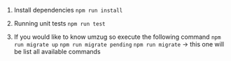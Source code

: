 1. Install dependencies
   `npm run install`

2. Running unit tests
   `npm run test`

3. If you would like to know umzug so execute the following command
   `npm run migrate up`
   `npm run migrate pending`
   `npm run migrate` -> this one will be list all available commands
